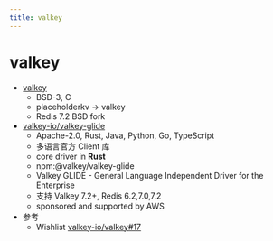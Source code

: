 ```yaml
---
title: valkey
---
```


# valkey

- [valkey](https://github.com/valkey-io/valkey)
  - BSD-3, C
  - placeholderkv -> valkey
  - Redis 7.2 BSD fork
- [valkey-io/valkey-glide](https://github.com/valkey-io/valkey-glide)
  - Apache-2.0, Rust, Java, Python, Go, TypeScript
  - 多语言官方 Client 库
  - core driver in **Rust**
  - npm:@valkey/valkey-glide
  - Valkey GLIDE - General Language Independent Driver for the Enterprise
  - 支持 Valkey 7.2+, Redis 6.2,7.0,7.2
  - sponsored and supported by AWS
- 参考
  - Wishlist [valkey-io/valkey#17](https://github.com/valkey-io/valkey/issues/17)

